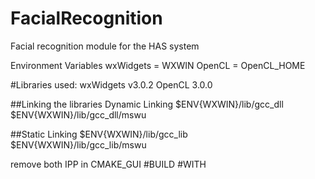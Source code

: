 # FacialRecognition
Facial recognition module for the HAS system

Environment Variables
wxWidgets = WXWIN
OpenCL = OpenCL_HOME

#Libraries used: 
wxWidgets v3.0.2
OpenCL 3.0.0

##Linking the libraries
Dynamic Linking
$ENV{WXWIN}/lib/gcc_dll
$ENV{WXWIN}/lib/gcc_dll/mswu

##Static Linking
$ENV{WXWIN}/lib/gcc_lib
$ENV{WXWIN}/lib/gcc_lib/mswu 

remove both IPP in CMAKE_GUI 
#BUILD
#WITH
